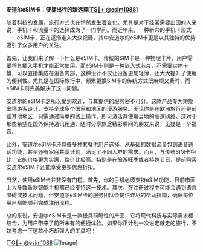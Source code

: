 **安道尔eSIM卡：便捷出行的新选择[[TG💪+ @esim1088](https://t.me/s/esim1088)]**

随着科技的发展，旅行方式也在悄然发生着变化。尤其是对于经常需要出国的人来说，手机卡和流量卡的选择成为了一门学问。而近年来，一种新兴的手机卡形式——eSIM卡，正在逐渐走入大众视野，其中安道尔的eSIM卡更是以其独特的优势吸引了众多用户的关注。

首先，让我们来了解一下什么是eSIM卡。传统的SIM卡是一种物理卡片，用户需要将其插入手机才能正常使用。而eSIM卡则是一种嵌入式芯片，不需要实体卡槽，可以直接集成在设备内部。这种设计不仅让设备更加轻薄，还大大提升了使用的便利性。尤其是在国际旅行中，频繁更换SIM卡的传统方式既麻烦又费时，而eSIM卡则完美解决了这一问题。

安道尔的eSIM卡之所以受到欢迎，与其提供的服务密不可分。这款产品专为短期出境游客设计，支持全球多个国家和地区的漫游服务。无论你是在欧洲旅行还是前往其他地区，只需通过简单的线上操作，即可激活并使用当地的高速网络。这对于那些希望在国外保持通讯畅通、随时分享旅途精彩瞬间的朋友来说，无疑是一个福音。

此外，安道尔eSIM卡还具备多种套餐供用户选择。从基础的数据流量包到语音通话功能，甚至还有家庭共享计划，满足了不同人群的需求。而且，与传统SIM卡相比，它的价格更为实惠，性价比极高。特别是在旅游旺季或者特殊节日，提前购买安道尔eSIM卡还能享受更多优惠折扣。

当然，使用eSIM卡并非没有门槛。首先，你的手机必须支持eSIM功能，目前市面上大多数新款智能手机都已经支持这一技术。其次，在注册过程中可能会遇到语言障碍或技术问题，但安道尔eSIM卡的服务团队会提供详尽的帮助指南，确保每位用户都能顺利完成注册流程。

总的来说，安道尔eSIM卡是一款极具前瞻性的产品，它将现代科技与实际需求相结合，为用户带来了前所未有的便捷体验。如果你正计划一次说走就走的旅行，不妨考虑一下这款小巧却强大的工具吧！

[[TG💪+ @esim1088](https://t.me/s/esim1088) ![Image](https://i.postimg.cc/4NQfJmqS/Snipaste-2025-05-13-00-14-12.png)]